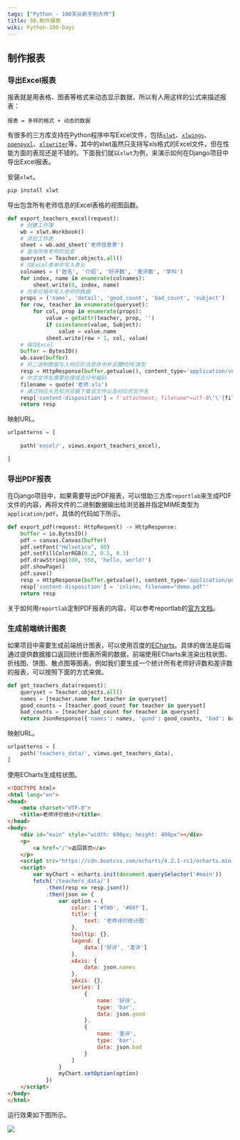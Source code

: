 ```yaml
---
tags: ["Python - 100天从新手到大师"]
title: 50.制作报表
wiki: Python-100-Days
---
```


## 制作报表

### 导出Excel报表

报表就是用表格、图表等格式来动态显示数据，所以有人用这样的公式来描述报表：

```
报表 = 多样的格式 + 动态的数据
```

有很多的三方库支持在Python程序中写Excel文件，包括[`xlwt`](<https://xlwt.readthedocs.io/en/latest/>)、[`xlwings`](<https://docs.xlwings.org/en/latest/quickstart.html>)、[`openpyxl`](<https://openpyxl.readthedocs.io/en/latest/>)、[`xlswriter`](<https://xlsxwriter.readthedocs.io/>)等，其中的xlwt虽然只支持写xls格式的Excel文件，但在性能方面的表现还是不错的。下面我们就以`xlwt`为例，来演示如何在Django项目中导出Excel报表。

安装`xlwt`。

```Bash
pip install xlwt
```

导出包含所有老师信息的Excel表格的视图函数。

```Python
def export_teachers_excel(request):
    # 创建工作簿
    wb = xlwt.Workbook()
    # 添加工作表
    sheet = wb.add_sheet('老师信息表')
    # 查询所有老师的信息
    queryset = Teacher.objects.all()
    # 向Excel表单中写入表头
    colnames = ('姓名', '介绍', '好评数', '差评数', '学科')
    for index, name in enumerate(colnames):
        sheet.write(0, index, name)
    # 向单元格中写入老师的数据
    props = ('name', 'detail', 'good_count', 'bad_count', 'subject')
    for row, teacher in enumerate(queryset):
        for col, prop in enumerate(props):
            value = getattr(teacher, prop, '')
            if isinstance(value, Subject):
                value = value.name
            sheet.write(row + 1, col, value)
    # 保存Excel
    buffer = BytesIO()
    wb.save(buffer)
    # 将二进制数据写入响应的消息体中并设置MIME类型
    resp = HttpResponse(buffer.getvalue(), content_type='application/vnd.ms-excel')
    # 中文文件名需要处理成百分号编码
    filename = quote('老师.xls')
    # 通过响应头告知浏览器下载该文件以及对应的文件名
    resp['content-disposition'] = f'attachment; filename*=utf-8\'\'{filename}'
    return resp
```

映射URL。

```Python
urlpatterns = [
    
    path('excel/', views.export_teachers_excel),
    
]
```

### 导出PDF报表

在Django项目中，如果需要导出PDF报表，可以借助三方库`reportlab`来生成PDF文件的内容，再将文件的二进制数据输出给浏览器并指定MIME类型为`application/pdf`，具体的代码如下所示。

```Python
def export_pdf(request: HttpRequest) -> HttpResponse:
    buffer = io.BytesIO()
    pdf = canvas.Canvas(buffer)
    pdf.setFont("Helvetica", 80)
    pdf.setFillColorRGB(0.2, 0.5, 0.3)
    pdf.drawString(100, 550, 'hello, world!')
    pdf.showPage()
    pdf.save()
    resp = HttpResponse(buffer.getvalue(), content_type='application/pdf')
    resp['content-disposition'] = 'inline; filename="demo.pdf"'
    return resp
```

关于如何用`reportlab`定制PDF报表的内容，可以参考reportlab的[官方文档](https://www.reportlab.com/docs/reportlab-userguide.pdf)。

### 生成前端统计图表

如果项目中需要生成前端统计图表，可以使用百度的[ECharts](<https://echarts.baidu.com/>)。具体的做法是后端通过提供数据接口返回统计图表所需的数据，前端使用ECharts来渲染出柱状图、折线图、饼图、散点图等图表。例如我们要生成一个统计所有老师好评数和差评数的报表，可以按照下面的方式来做。

```Python
def get_teachers_data(request):
    queryset = Teacher.objects.all()
    names = [teacher.name for teacher in queryset]
    good_counts = [teacher.good_count for teacher in queryset]
    bad_counts = [teacher.bad_count for teacher in queryset]
    return JsonResponse({'names': names, 'good': good_counts, 'bad': bad_counts})
```

映射URL。

```Python
urlpatterns = [
    path('teachers_data/', views.get_teachers_data),
]
```

使用ECharts生成柱状图。

```HTML
<!DOCTYPE html>
<html lang="en">
<head>
    <meta charset="UTF-8">
    <title>老师评价统计</title>
</head>
<body>
    <div id="main" style="width: 600px; height: 400px"></div>
    <p>
        <a href="/">返回首页</a>
    </p>
    <script src="https://cdn.bootcss.com/echarts/4.2.1-rc1/echarts.min.js"></script>
    <script>
        var myChart = echarts.init(document.querySelector('#main'))
        fetch('/teachers_data/')
            .then(resp => resp.json())
            .then(json => {
                var option = {
                    color: ['#f00', '#00f'],
                    title: {
                        text: '老师评价统计图'
                    },
                    tooltip: {},
                    legend: {
                        data:['好评', '差评']
                    },
                    xAxis: {
                        data: json.names
                    },
                    yAxis: {},
                    series: [
                        {
                            name: '好评',
                            type: 'bar',
                            data: json.good
                        },
                        {
                            name: '差评',
                            type: 'bar',
                            data: json.bad
                        }
                    ]
                }
                myChart.setOption(option)
            })
    </script>
</body>
</html>
```

运行效果如下图所示。

<img src="../res/echarts_bar_graph.png">